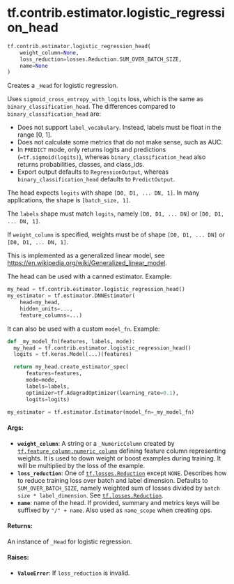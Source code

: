 <div itemscope itemtype="http://developers.google.com/ReferenceObject">
<meta itemprop="name" content="tf.contrib.estimator.logistic_regression_head" />
<meta itemprop="path" content="Stable" />
</div>

# tf.contrib.estimator.logistic_regression_head

``` python
tf.contrib.estimator.logistic_regression_head(
    weight_column=None,
    loss_reduction=losses.Reduction.SUM_OVER_BATCH_SIZE,
    name=None
)
```

Creates a `_Head` for logistic regression.

Uses `sigmoid_cross_entropy_with_logits` loss, which is the same as
`binary_classification_head`. The differences compared to
`binary_classification_head` are:

* Does not support `label_vocabulary`. Instead, labels must be float in the
  range [0, 1].
* Does not calculate some metrics that do not make sense, such as AUC.
* In `PREDICT` mode, only returns logits and predictions
  (`=tf.sigmoid(logits)`), whereas `binary_classification_head` also returns
  probabilities, classes, and class_ids.
* Export output defaults to `RegressionOutput`, whereas
  `binary_classification_head` defaults to `PredictOutput`.

The head expects `logits` with shape `[D0, D1, ... DN, 1]`.
In many applications, the shape is `[batch_size, 1]`.

The `labels` shape must match `logits`, namely
`[D0, D1, ... DN]` or `[D0, D1, ... DN, 1]`.

If `weight_column` is specified, weights must be of shape
`[D0, D1, ... DN]` or `[D0, D1, ... DN, 1]`.

This is implemented as a generalized linear model, see
https://en.wikipedia.org/wiki/Generalized_linear_model.

The head can be used with a canned estimator. Example:

```python
my_head = tf.contrib.estimator.logistic_regression_head()
my_estimator = tf.estimator.DNNEstimator(
    head=my_head,
    hidden_units=...,
    feature_columns=...)
```

It can also be used with a custom `model_fn`. Example:

```python
def _my_model_fn(features, labels, mode):
  my_head = tf.contrib.estimator.logistic_regression_head()
  logits = tf.keras.Model(...)(features)

  return my_head.create_estimator_spec(
      features=features,
      mode=mode,
      labels=labels,
      optimizer=tf.AdagradOptimizer(learning_rate=0.1),
      logits=logits)

my_estimator = tf.estimator.Estimator(model_fn=_my_model_fn)
```

#### Args:

* <b>`weight_column`</b>: A string or a `_NumericColumn` created by
    <a href="../../../tf/feature_column/numeric_column.md"><code>tf.feature_column.numeric_column</code></a> defining feature column representing
    weights. It is used to down weight or boost examples during training. It
    will be multiplied by the loss of the example.
* <b>`loss_reduction`</b>: One of <a href="../../../tf/losses/Reduction.md"><code>tf.losses.Reduction</code></a> except `NONE`. Describes how to
    reduce training loss over batch and label dimension. Defaults to
    `SUM_OVER_BATCH_SIZE`, namely weighted sum of losses divided by
    `batch size * label_dimension`. See <a href="../../../tf/losses/Reduction.md"><code>tf.losses.Reduction</code></a>.
* <b>`name`</b>: name of the head. If provided, summary and metrics keys will be
    suffixed by `"/" + name`. Also used as `name_scope` when creating ops.


#### Returns:

An instance of `_Head` for logistic regression.


#### Raises:

* <b>`ValueError`</b>: If `loss_reduction` is invalid.